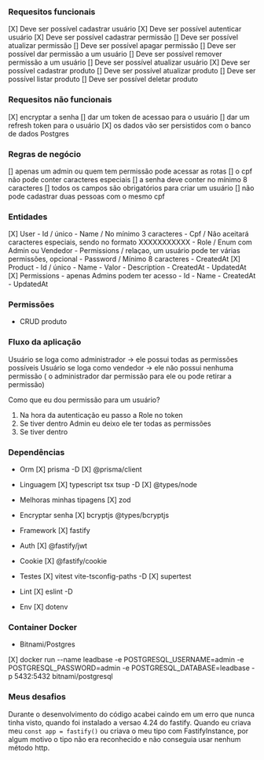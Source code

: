 ### Requesitos funcionais

[X] Deve ser possível cadastrar usuário
[X] Deve ser possível autenticar usuário
[X] Deve ser possível cadastrar permissão
[] Deve ser possível atualizar permissão 
[] Deve ser possível apagar permissão
[] Deve ser possível dar permissão a um usuário
[] Deve ser possível remover permissão a um usuário
[] Deve ser possível atualizar usuário
[X] Deve ser possível cadastrar produto
[] Deve ser possível atualizar produto
[] Deve ser possível listar produto
[] Deve ser possível deletar produto

### Requesitos não funcionais

[X] encryptar a senha
[] dar um token de acessao para o usuário
[] dar um refresh token para o usuário
[X] os dados vão ser persistidos com o banco de dados Postgres

### Regras de negócio

[] apenas um admin ou quem tem permissão pode acessar as rotas
[] o cpf não pode conter caracteres especiais
[] a senha deve conter no mínimo 8 caracteres
[] todos os campos são obrigatórios para criar um usuário
[] não pode cadastrar duas pessoas com o mesmo cpf

### Entidades

[X] User
    - Id / único
    - Name / No mínimo 3 caracteres
    - Cpf / Não aceitará caracteres especiais, sendo no formato XXXXXXXXXXX 
    - Role / Enum com Admin ou Vendedor 
    - Permissions / relaçao, um usuário pode ter várias permissões, opcional
    - Password / Mínimo 8 caracteres
    - CreatedAt
[X] Product
    - Id / único
    - Name
    - Valor 
    - Description
    - CreatedAt
    - UpdatedAt
[X] Permissions - apenas Admins podem ter acesso
    - Id
    - Name
    - CreatedAt
    - UpdatedAt

### Permissões

- CRUD produto

### Fluxo da aplicação

Usuário se loga como administrador -> ele possui todas as permissões possíveis 
Usuário se loga como vendedor -> ele não possui nenhuma permissão ( o administrador dar permissão para ele ou pode retirar a permissão)

Como que eu dou permissão para um usuário?

1. Na hora da autenticação eu passo a Role no token
2. Se tiver dentro Admin eu deixo ele ter todas as permissões
2. Se tiver dentro 

### Dependências

- Orm
[X] prisma -D
[X] @prisma/client

- Linguagem
[X] typescript tsx tsup -D
[X] @types/node 

- Melhoras minhas tipagens
[X] zod

- Encryptar senha
[X] bcryptjs @types/bcryptjs

- Framework
[X] fastify

- Auth
[X] @fastify/jwt

- Cookie
[X] @fastify/cookie

- Testes
[X] vitest vite-tsconfig-paths -D
[X] supertest

- Lint
[X] eslint -D

- Env
[X] dotenv

### Container Docker

- Bitnami/Postgres

[X] docker run --name leadbase -e POSTGRESQL_USERNAME=admin -e POSTGRESQL_PASSWORD=admin -e POSTGRESQL_DATABASE=leadbase -p 5432:5432 bitnami/postgresql


### Meus desafios

Durante o desenvolvimento do código acabei caindo em um erro que nunca tinha visto, quando foi instalado a versao 4.24 do fastify. Quando eu criava meu `const app = fastify()` ou criava o meu tipo com FastifyInstance, por algum motivo o tipo não era reconhecido e não conseguia usar nenhum método http.